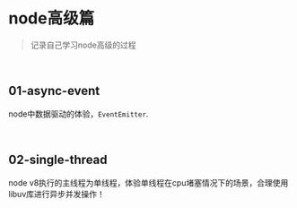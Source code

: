 # node高级篇
> 记录自己学习node高级的过程

<br/>

## 01-async-event
node中数据驱动的体验，`EventEmitter`.

<br/>

## 02-single-thread
node v8执行的主线程为单线程，体验单线程在cpu堵塞情况下的场景，合理使用libuv库进行异步并发操作！

<br/>
